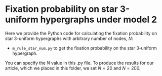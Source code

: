 # Fixation probability on star 3-uniform hypergraphs under model 2

Here we provide the Python code for calculating the fixation probability on star 3-uniform hypergraphs with arbitrary number of nodes, $N$:

- `m_rule_star_num.py` to get the fixation probability on the star 3-uniform hypergraph.

You can specify the $N$ value in this .py file. To produce the results for our article, which we placed in this folder, we set $N=20$ and $N=200$.
